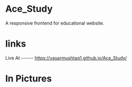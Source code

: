 # Ace_Study
A responsive frontend for educational website. 

# links 
Live At ------ https://yasarmushtaq1.github.io/Ace_Study/

# In Pictures 





